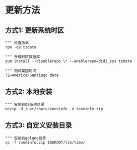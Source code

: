 # 更新方法

## 方式1: 更新系统时区
```
""" 检查版本
rpm -qa tzdata

""" 升级时区数据库
yum install --disablerepo \* --enablerepo=didi_sys tzdata

""" 测试某国时间 
TZ=America/Santiago date

```


## 方式2: 本地安装
```
""" 安装到OS系统目录
unzip -d /usr/share/zoneinfo -o zoneinfo.zip
```



## 方式3: 自定义安装目录
```
""" 安装到golang目录
cp -f zoneinfo.zip $GOROOT/lib/time/
```



